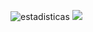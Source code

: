 <!--### Bienvenidos a mi Github 😄
Subiré mis proyectos sobre desarrollo web! 📚💻 \
Espero que os gusten ❤️❤️-->
![estadisticas](https://github-readme-stats.vercel.app/api?username=jesusmarzor&show_icons=true)
![](https://github-readme-stats.vercel.app/api/top-langs/?username=jesusmarzor&layout=compact)
<!--
**jesusmarzor/jesusmarzor** is a ✨ _special_ ✨ repository because its `README.md` (this file) appears on your GitHub profile.

Here are some ideas to get you started:

- 🔭 I’m currently working on ...
- 🌱 I’m currently learning ...
- 👯 I’m looking to collaborate on ...
- 🤔 I’m looking for help with ...
- 💬 Ask me about ...
- 📫 How to reach me: ...
- 😄 Pronouns: ...
- ⚡ Fun fact: ...
-->
